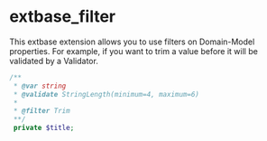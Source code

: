 extbase_filter
===================

This extbase extension allows you to use filters on Domain-Model properties. For example, if you want to trim a value before it will be validated by a Validator.

```php
/**
 * @var string
 * @validate StringLength(minimum=4, maximum=6)
 * 
 * @filter Trim
 **/
 private $title;
```


